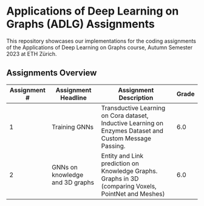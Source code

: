 # Applications of Deep Learning on Graphs (ADLG) Assignments

This repository showcases our implementations for the coding assignments of the Applications of Deep Learning on Graphs course, Autumn Semester 2023 at ETH Zürich. 

## Assignments Overview

| Assignment # | Assignment Headline        | Assignment Description                                    | Grade |
|--------------|----------------------------|------------------------------------------------------------|-------|
| 1            | Training GNNs    | Transductive Learning on Cora dataset, Inductive Learning on Enzymes Dataset and Custom Message Passing. | 6.0    |
| 2            | GNNs on knowledge and 3D graphs | Entity and Link prediction on Knowledge Graphs. Graphs in 3D (comparing Voxels, PointNet and Meshes) | 6.0   |
